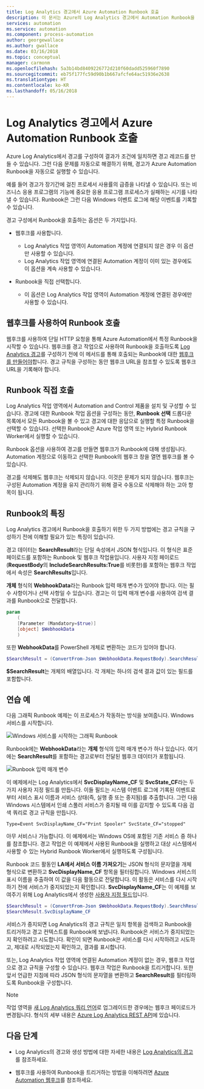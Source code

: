 ```yaml
---
title: Log Analytics 경고에서 Azure Automation Runbook 호출
description: 이 문서는 Azure의 Log Analytics 경고에서 Automation Runbook을 호출하는 방법에 대한 개요를 제공합니다.
services: automation
ms.service: automation
ms.component: process-automation
author: georgewallace
ms.author: gwallace
ms.date: 03/16/2018
ms.topic: conceptual
manager: carmonm
ms.openlocfilehash: 5a3b14bd8409226772d210f60dadd525960f7890
ms.sourcegitcommit: eb75f177fc59d90b1b667afcfe64ac51936e2638
ms.translationtype: HT
ms.contentlocale: ko-KR
ms.lasthandoff: 05/16/2018
---
```

# <a name="call-an-azure-automation-runbook-from-a-log-analytics-alert"></a>Log Analytics 경고에서 Azure Automation Runbook 호출

Azure Log Analytics에서 경고를 구성하여 결과가 조건에 일치하면 경고 레코드를 만들 수 있습니다. 그런 다음 문제를 자동으로 해결하기 위해, 경고가 Azure Automation Runbook을 자동으로 실행할 수 있습니다. 

예를 들어 경고가 장기간에 걸친 프로세서 사용률의 급증을 나타낼 수 있습니다. 또는 비즈니스 응용 프로그램의 기능에 중요한 응용 프로그램 프로세스가 실패하는 시기를 나타낼 수 있습니다. Runbook은 그런 다음 Windows 이벤트 로그에 해당 이벤트를 기록할 수 있습니다.  

경고 구성에서 Runbook을 호출하는 옵션은 두 가지입니다.

* 웹후크를 사용합니다.
   * Log Analytics 작업 영역이 Automation 계정에 연결되지 않은 경우 이 옵션만 사용할 수 있습니다.
   * Log Analytics 작업 영역에 연결된 Automation 계정이 이미 있는 경우에도 이 옵션을 계속 사용할 수 있습니다.  

* Runbook을 직접 선택합니다.
   * 이 옵션은 Log Analytics 작업 영역이 Automation 계정에 연결된 경우에만 사용할 수 있습니다.

## <a name="calling-a-runbook-by-using-a-webhook"></a>웹후크를 사용하여 Runbook 호출

웹후크를 사용하여 단일 HTTP 요청을 통해 Azure Automation에서 특정 Runbook을 시작할 수 있습니다. 웹후크를 경고 작업으로 사용하여 Runbook을 호출하도록 [Log Analytics 경고](../log-analytics/log-analytics-alerts.md#alert-rules)를 구성하기 전에 이 메서드를 통해 호출되는 Runbook에 대한 [웹후크를 만들어야](automation-webhooks.md#creating-a-webhook)합니다. 경고 규칙을 구성하는 동안 웹후크 URL을 참조할 수 있도록 웹후크 URL을 기록해야 합니다.   

## <a name="calling-a-runbook-directly"></a>Runbook 직접 호출

Log Analytics 작업 영역에서 Automation and Control 제품을 설치 및 구성할 수 있습니다. 경고에 대한 Runbook 작업 옵션을 구성하는 동안, **Runbook 선택** 드롭다운 목록에서 모든 Runbook을 볼 수 있고 경고에 대한 응답으로 실행할 특정 Runbook을 선택할 수 있습니다. 선택한 Runbook은 Azure 작업 영역 또는 Hybrid Runbook Worker에서 실행할 수 있습니다. 

Runbook 옵션을 사용하여 경고를 만들면 웹후크가 Runbook에 대해 생성됩니다. Automation 계정으로 이동하고 선택한 Runbook의 웹후크 창을 열면 웹후크를 볼 수 있습니다. 

경고를 삭제해도 웹후크는 삭제되지 않습니다. 이것은 문제가 되지 않습니다. 웹후크는 구성된 Automation 계정을 유지 관리하기 위해 결국 수동으로 삭제해야 하는 고아 항목이 됩니다.  

## <a name="characteristics-of-a-runbook"></a>Runbook의 특징

Log Analytics 경고에서 Runbook을 호출하기 위한 두 가지 방법에는 경고 규칙을 구성하기 전에 이해할 필요가 있는 특징이 있습니다. 

경고 데이터는 **SearchResult**라는 단일 속성에서 JSON 형식입니다. 이 형식은 표준 페이로드를 포함하는 Runbook 및 웹후크 작업용입니다. 사용자 지정 페이로드(**RequestBody**의 **IncludeSearchResults:True**를 비롯한)를 포함하는 웹후크 작업에서 속성은 **SearchResults**입니다.

**개체** 형식의 **WebhookData**라는 Runbook 입력 매개 변수가 있어야 합니다. 이는 필수 사항이거나 선택 사항일 수 있습니다. 경고는 이 입력 매개 변수를 사용하여 검색 결과를 Runbook으로 전달합니다.

```powershell
param  
    (  
    [Parameter (Mandatory=$true)]  
    [object] $WebhookData  
    )
```
또한 **WebhookData**를 PowerShell 개체로 변환하는 코드가 있어야 합니다.

```powershell
$SearchResult = (ConvertFrom-Json $WebhookData.RequestBody).SearchResult.value
```

**$SearchResult**는 개체의 배열입니다. 각 개체는 하나의 검색 결과 값이 있는 필드를 포함합니다.


## <a name="example-walkthrough"></a>연습 예

다음 그래픽 Runbook 예제는 이 프로세스가 작동하는 방식을 보여줍니다. Windows 서비스를 시작합니다.

![Windows 서비스를 시작하는 그래픽 Runbook](media/automation-invoke-runbook-from-omsla-alert/automation-runbook-restartservice.png)

Runbook에는 **WebhookData**라는 **개체** 형식의 입력 매개 변수가 하나 있습니다. 여기에는 **SearchResult**를 포함하는 경고로부터 전달된 웹후크 데이터가 포함됩니다.

![Runbook 입력 매개 변수](media/automation-invoke-runbook-from-omsla-alert/automation-runbook-restartservice-inputparameter.png)

이 예제에서는 Log Analytics에서 **SvcDisplayName_CF** 및 **SvcState_CF**라는 두 가지 사용자 지정 필드를 만듭니다. 이들 필드는 시스템 이벤트 로그에 기록된 이벤트로부터 서비스 표시 이름과 서비스 상태(즉, 실행 중 또는 중지됨)를 추출합니다. 그런 다음 Windows 시스템에서 인쇄 스풀러 서비스가 중지될 때 이를 감지할 수 있도록 다음 검색 쿼리로 경고 규칙을 만듭니다.

`Type=Event SvcDisplayName_CF="Print Spooler" SvcState_CF="stopped"` 

아무 서비스나 가능합니다. 이 예제에서는 Windows OS에 포함된 기존 서비스 중 하나를 참조합니다. 경고 작업은 이 예제에서 사용된 Runbook을 실행하고 대상 시스템에서 사용할 수 있는 Hybrid Runbook Worker에서 실행하도록 구성됩니다.   

Runbook 코드 활동인 **LA에서 서비스 이름 가져오기**는 JSON 형식의 문자열을 개체 형식으로 변환하고 **SvcDisplayName_CF** 항목을 필터링합니다. Windows 서비스의 표시 이름을 추출하여 이 값을 다음 활동으로 전달합니다. 이 활동은 서비스를 다시 시작하기 전에 서비스가 중지되었는지 확인합니다. **SvcDisplayName_CF**는 이 예제를 보여주기 위해 Log Analytics에서 생성한 [사용자 지정 필드](../log-analytics/log-analytics-custom-fields.md)입니다.

```powershell
$SearchResult = (ConvertFrom-Json $WebhookData.RequestBody).SearchResult.value
$SearchResult.SvcDisplayName_CF  
```

서비스가 중지되면 Log Analytics의 경고 규칙은 일치 항목을 검색하고 Runbook을 트리거하고 경고 컨텍스트를 Runbook에 보냅니다. Runbook은 서비스가 중지되었는지 확인하려고 시도합니다. 확인이 되면 Runbook은 서비스를 다시 시작하려고 시도하고, 제대로 시작되었는지 확인하고, 결과를 표시합니다.     

또는, Log Analytics 작업 영역에 연결된 Automation 계정이 없는 경우, 웹후크 작업으로 경고 규칙을 구성할 수 있습니다. 웹후크 작업은 Runbook을 트리거합니다. 또한 앞서 언급한 지침에 따라 JSON 형식의 문자열을 변환하고 **SearchResult**를 필터링하도록 Runbook을 구성합니다.    

>[!NOTE]
> 작업 영역을 [새 Log Analytics 쿼리 언어](../log-analytics/log-analytics-log-search-upgrade.md)로 업그레이드한 경우에는 웹후크 페이로드가 변경됩니다. 형식의 세부 내용은 [Azure Log Analytics REST API](https://aka.ms/loganalyticsapiresponse)에 있습니다.

## <a name="next-steps"></a>다음 단계

* Log Analytics의 경고와 생성 방법에 대한 자세한 내용은 [Log Analytics의 경고](../log-analytics/log-analytics-alerts.md)를 참조하세요.

* 웹후크를 사용하여 Runbook을 트리거하는 방법을 이해하려면 [Azure Automation 웹후크](automation-webhooks.md)를 참조하세요.
